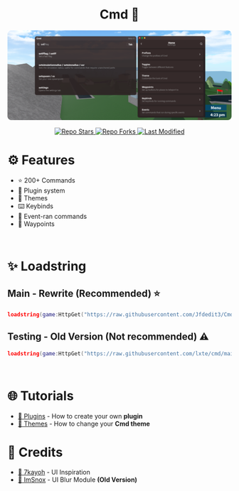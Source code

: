 <div align="center">
<h1>Cmd 📜</h1>
<img width="800" src="assets/images/showcase-rounded.png" />
<p>
  <a href="https://github.com/lxte/cmd/stargazers">
      <img src="https://img.shields.io/github/stars/lxte/cmd?label=Stars&logo=GitHub" alt="Repo Stars" />
  </a>
  <a href="https://github.com/lxte/cmd/forks">
      <img src="https://img.shields.io/github/forks/lxte/cmd?label=Fork&logo=GitHub" alt="Repo Forks" />
  </a>
  <a href="https://github.com/lxte/cmd/commits">
      <img src="https://img.shields.io/github/last-commit/lxte/cmd?label=Last%20Modifed" alt="Last Modified" />
  </a>
</p>
</div>

# ⚙️ Features
- ⭐ 200+ Commands
- 🔌 Plugin system
- 🎨 Themes
- ⌨️ Keybinds
- 📅 Event-ran commands
- 📍 Waypoints

<br/> 

# ✨ Loadstring

## Main - Rewrite (Recommended) ⭐
```lua
loadstring(game:HttpGet("https://raw.githubusercontent.com/Jfdedit3/Cmdd/refs/heads/main/main.lua"))()
```

## Testing - Old Version (Not recommended) ⚠️
```lua
loadstring(game:HttpGet("https://raw.githubusercontent.com/lxte/cmd/main/testing-main.lua"))()
```
<br/>

# 🌐 Tutorials

- [🔌 Plugins](https://github.com/lxte/cmd/wiki/Plugins) - How to create your own **plugin**
- [🎨 Themes](https://github.com/lxte/cmd/wiki/Themes) - How to change your **Cmd theme**
  
# 🔨 Credits

- [👤 7kayoh](https://github.com/7kayoh) - UI Inspiration
- [👤 ImSnox](https://devforum.roblox.com/u/imsnox/summary) - UI Blur Module **(Old Version)**
